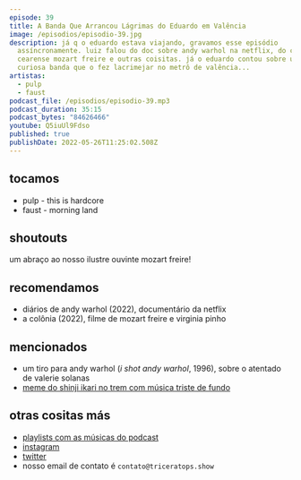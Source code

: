 ```yaml
---
episode: 39
title: A Banda Que Arrancou Lágrimas do Eduardo em Valência
image: /episodios/episodio-39.jpg
description: já q o eduardo estava viajando, gravamos esse episódio
  assíncronamente. luiz falou do doc sobre andy warhol na netflix, do cineasta
  cearense mozart freire e outras coisitas. já o eduardo contou sobre uma
  curiosa banda que o fez lacrimejar no metrô de valência...
artistas:
  - pulp
  - faust
podcast_file: /episodios/episodio-39.mp3
podcast_duration: 35:15
podcast_bytes: "84626466"
youtube: Q5iuUl9Fdso
published: true
publishDate: 2022-05-26T11:25:02.508Z
---
```

## tocamos
* pulp - this is hardcore
* faust - morning land

## shoutouts
um abraço ao nosso ilustre ouvinte mozart freire!

## recomendamos
* diários de andy warhol (2022), documentário da netflix
* a colônia (2022), filme de mozart freire e virginia pinho

## mencionados
* um tiro para andy warhol (*i shot andy warhol*, 1996), sobre o atentado de valerie solanas
* [meme do shinji ikari no trem com música triste de fundo](https://pt-br.facebook.com/pg/El-mismo-video-de-shinji-ikari-en-el-metro-con-m%C3%BAsica-triste-de-fondo-112054447133222/videos/)

## otras cositas más
* [playlists com as músicas do podcast](https://www.triceratops.show/playlists/)
* [instagram](https://www.instagram.com/triceratops.show/)
* [twitter](https://twitter.com/TriceratopsShow/)
* nosso email de contato é `contato@triceratops.show`
